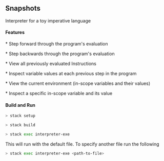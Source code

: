 <h2>Snapshots</h2>

Interpreter for a toy imperative language

<h4>Features</h4>

\* Step forward through the program's evaluation

\* Step backwards through the program's evaluation

\* View all previously evaluated Instructions

\* Inspect variable values at each previous step in the program

\* View the current environment (in-scope variables and their values)

\* Inspect a specific in-scope variable and its value

<h4>Build and Run</h4>

```bash
> stack setup

> stack build

> stack exec interpreter-exe
```

This will run with the default file. To specify another file run the following

```bash
> stack exec interpreter-exe <path-to-file>
```
